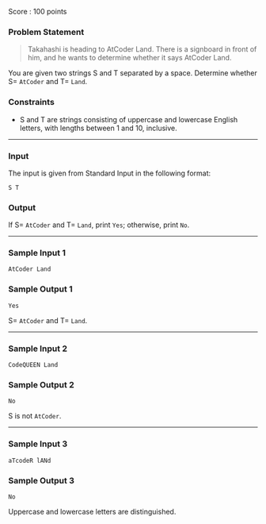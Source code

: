 Score : 100 points

### Problem Statement

> Takahashi is heading to AtCoder Land.
> There is a signboard in front of him, and he wants to determine whether it says AtCoder Land.

You are given two strings S and T separated by a space.
Determine whether S= `AtCoder` and T= `Land`.

### Constraints

* S and T are strings consisting of uppercase and lowercase English letters, with lengths between 1 and 10, inclusive.

---

### Input

The input is given from Standard Input in the following format:

```
S T
```

### Output

If S= `AtCoder` and T= `Land`, print `Yes`; otherwise, print `No`.

---

### Sample Input 1

```
AtCoder Land
```

### Sample Output 1

```
Yes
```

S= `AtCoder` and T= `Land`.

---

### Sample Input 2

```
CodeQUEEN Land
```

### Sample Output 2

```
No
```

S is not `AtCoder`.

---

### Sample Input 3

```
aTcodeR lANd
```

### Sample Output 3

```
No
```

Uppercase and lowercase letters are distinguished.